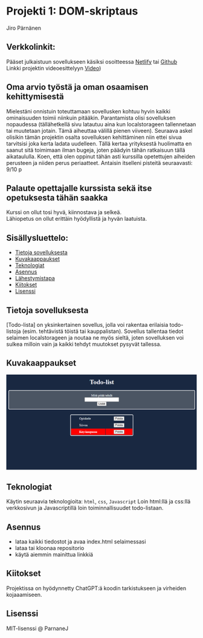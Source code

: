 # Projekti 1: DOM-skriptaus
Jiro Pärnänen 

## Verkkolinkit:
Pääset julkaistuun sovellukseen käsiksi osoitteessa [Netlify](https://dom-skriptaus-projekti.netlify.app/) tai [Github](https://parnanenj.github.io/DOM-skriptaus-projekti/)  
Linkki projektin videoesittelyyn [Video](https://video.laurea.fi/media/Javascript%20(Projekti%201%20esittely)/0_yzvzqetc))

## Oma arvio työstä ja oman osaamisen kehittymisestä
Mielestäni onnistuin toteuttamaan sovellusken kohtuu hyvin kaikki ominaisuuden toimii niinkuin pitääkin. 
Parantamista olisi sovelluksen nopaudessa (tällähetkellä sivu latautuu aina kun localstorageen tallennetaan tai muutetaan jotain. Tämä aiheuttaa välillä pienen viiveen). 
Seuraava askel olisikin tämän projektin osalta sovelluksen kehittäminen niin ettei sivua tarvitsisi joka kerta ladata uudelleen. Tällä kertaa yrityksestä huolimatta en saanut sitä toimimaan ilman bugeja, joten päädyin tähän ratkaisuun tällä aikataululla. 
Koen, että olen oppinut tähän asti kurssilla opetettujen aiheiden perusteen ja niiden perus periaatteet.
Antaisin itselleni pisteitä seuraavasti: 9/10 p

## Palaute opettajalle kurssista sekä itse opetuksesta tähän saakka
Kurssi on ollut tosi hyvä, kiinnostava ja selkeä.  
Lähiopetus on ollut erittäin hyödyllistä ja hyvän laatuista.

## Sisällysluettelo:

- [Tietoja sovelluksesta](#tietoja-sovelluksesta)
- [Kuvakaappaukset](#kuvakaappaukset)
- [Teknologiat](#teknologiat)
- [Asennus](#asennus)
- [Lähestymistapa](#lähestymistapa)
- [Kiitokset](#kiitokset)
- [Lisenssi](#lisenssi)

## Tietoja sovelluksesta
[Todo-lista] on yksinkertainen sovellus, jolla voi rakentaa erilaisia  todo-listoja (esim. tehtävistä töistä tai kauppalistan). Sovellus tallentaa tiedot selaimen localstorageen ja noutaa ne myös sieltä, joten sovelluksen voi sulkea milloin vain ja kaikki tehdyt muutokset pysyvät tallessa.

## Kuvakaappaukset
 
![Kuvakaappaus](https://github.com/ParnanenJ/DOM-skriptaus-projekti/blob/main/ss.png)

## Teknologiat 
Käytin seuraavia teknologioita: `html`, `css`, `Javascript`
Loin html:llä ja css:llä verkkosivun ja Javascriptillä loin toiminnallisuudet todo-listaan.

## Asennus  
- lataa kaikki tiedostot ja avaa index.html selaimessasi  
- lataa tai kloonaa repositorio  
- käytä aiemmin mainittua linkkiä

## Kiitokset
Projektissa on hyödynnetty ChatGPT:ä koodin tarkistukseen ja virheiden kojaaamiseen. 

## Lisenssi

MIT-lisenssi @ ParnaneJ

